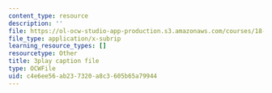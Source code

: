 ```yaml
---
content_type: resource
description: ''
file: https://ol-ocw-studio-app-production.s3.amazonaws.com/courses/18-06sc-linear-algebra-fall-2011/c4e6ee56ab237320a8c3605b65a79944_BaBoztM9Q1w.srt
file_type: application/x-subrip
learning_resource_types: []
resourcetype: Other
title: 3play caption file
type: OCWFile
uid: c4e6ee56-ab23-7320-a8c3-605b65a79944
---
```


